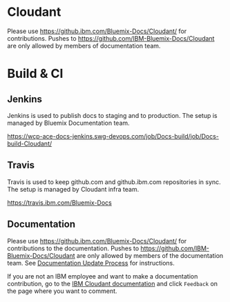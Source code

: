 # Cloudant

Please use https://github.ibm.com/Bluemix-Docs/Cloudant/ for contributions.
Pushes to https://github.com/IBM-Bluemix-Docs/Cloudant are only allowed
by members of documentation team.

# Build & CI

## Jenkins


Jenkins is used to publish docs to staging and to production.
The setup is managed by Bluemix Documentation team.

https://wcp-ace-docs-jenkins.swg-devops.com/job/Docs-build/job/Docs-build-Cloudant/

## Travis

Travis is used to keep github.com and github.ibm.com repositories in sync.
The setup is managed by Cloudant infra team.

https://travis.ibm.com/Bluemix-Docs

## Documentation

Please use https://github.ibm.com/Bluemix-Docs/Cloudant/ for contributions to the documentation. Pushes to https://github.com/IBM-Bluemix-Docs/Cloudant are only allowed by members of the documentation team. See [Documentation Update Process](https://github.ibm.com/Bluemix-Docs/Cloudant/wiki/Documentation-Update-Process) for instructions. 

If you are not an IBM employee and want to make a documentation contribution, go to the [IBM Cloudant documentation](https://console.bluemix.net/docs/services/Cloudant/getting-started.html#getting-started-with-cloudant) and click `Feedback` on the page where you want to comment. 
